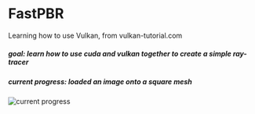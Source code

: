 # FastPBR
Learning how to use Vulkan, from vulkan-tutorial.com

##### goal: learn how to use cuda and vulkan together to create a simple ray-tracer 
#####  current progress: loaded an image onto a square mesh
![current progress](https://i.imgur.com/CLcoY7L.png)

